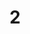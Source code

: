 ---
layout: painting
title: 2
image: /images/paintings/acrylic/JRB Web 17-min.jpg
dimensions: 250mm x 110mm
media: Acrylic on Acrylic
group: Acrylic
---